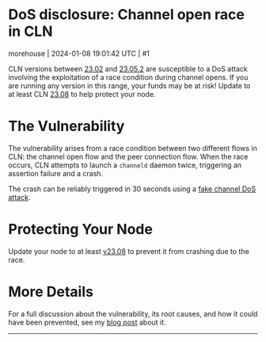 # DoS disclosure: Channel open race in CLN

morehouse | 2024-01-08 19:01:42 UTC | #1

CLN versions between [23.02](https://github.com/ElementsProject/lightning/releases/tag/v23.02) and [23.05.2](https://github.com/ElementsProject/lightning/releases/tag/v23.05.2) are susceptible to a DoS attack involving the exploitation of a race condition during channel opens.
If you are running any version in this range, your funds may be at risk!
Update to at least CLN [23.08](https://github.com/ElementsProject/lightning/releases/tag/v23.08) to help protect your node.

# The Vulnerability

The vulnerability arises from a race condition between two different flows in CLN: the channel open flow and the peer connection flow.  When the race occurs, CLN attempts to launch a `channeld` daemon twice, triggering an assertion failure and a crash.

The crash can be reliably triggered in 30 seconds using a [fake channel DoS attack](https://morehouse.github.io/lightning/fake-channel-dos/).

# Protecting Your Node

Update your node to at least [v23.08](https://github.com/ElementsProject/lightning/releases/tag/v23.08) to prevent it from crashing due to the race.

# More Details

For a full discussion about the vulnerability, its root causes, and how it could have been prevented, see my [blog post](https://morehouse.github.io/lightning/cln-channel-open-race/) about it.

-------------------------

